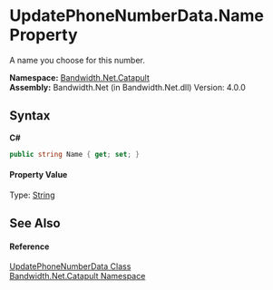 ﻿# UpdatePhoneNumberData.Name Property 
 

A name you choose for this number.

**Namespace:**&nbsp;<a href ="N_Bandwidth_Net_Catapult.md">Bandwidth.Net.Catapult</a><br />**Assembly:**&nbsp;Bandwidth.Net (in Bandwidth.Net.dll) Version: 4.0.0

## Syntax

**C#**<br />
``` C#
public string Name { get; set; }
```


#### Property Value
Type: <a href="http://msdn2.microsoft.com/en-us/library/s1wwdcbf" target="_blank">String</a>

## See Also


#### Reference
<a href ="T_Bandwidth_Net_Catapult_UpdatePhoneNumberData.md">UpdatePhoneNumberData Class</a><br /><a href ="N_Bandwidth_Net_Catapult.md">Bandwidth.Net.Catapult Namespace</a><br />